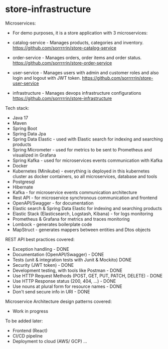 # store-infrastructure

Microservices:
* For demo purposes, it is a store application with 3 microservices:

* catalog-service - Manages products, categories and inventory.
https://github.com/sorrrrrin/store-catalog-service

* order-service - Manages orders, order items and order status.
https://github.com/sorrrrrin/store-order-service

* user-service - Manages users with admin and customer roles and also login and logout with JWT token.
https://github.com/sorrrrrin/store-user-service

* infrastructure - Manages devops infrastructure configurations
https://github.com/sorrrrrin/store-infrastructure

Tech stack:
* Java 17
* Maven
* Spring Boot
* Spring Data Jpa
* Spring Data Elastic - used with Elastic search for indexing and searching products
* Spring Micrometer - used for metrics to be sent to Prometheus and visualized in Grafana
* Spring Kafka - used for microservices events communication with Kafka
* Docker
* Kubernetes (Minikube) - everything is deployed in this kubernetes cluster as docker containers, so all microservices, database and tools
* Postgresql
* Hibernate
* Kafka - for microservice events communication architecture
* Rest API - for microservice synchronous communication and frontend
* OpenAPI/Swagger - for documentation
* Elastic search & Spring Data Elastic for indexing and searching products
* Elastic Stack (Elasticsearch, Logstash, Kibana) - for logs monitoring 
* Prometheus & Grafana for metrics and traces monitoring
* Lombock - generates boilerplate code
* MapStruct - generates mappers between entities and Dtos objects

REST API best practices covered:
* Exception handling - DONE
* Documentation (OpenAPI/Swagger) - DONE
* Tests (unit & integration tests with Junit & Mockito) DONE
* Security (JWT token) - DONE
* Development testing, with tools like Postman - DONE
* Use HTTP Request Methods (POST, GET, PUT, PATCH, DELETE) - DONE
* Use HTTP Response status (200, 404, ...) - DONE
* Use nouns at plural form for resource names - DONE
* Don't send secure info in URI - DONE

Microservice Architecture design patterns covered:
* Work in progress

To be added later:
* Frontend (React) 
* CI/CD pipeline
* Deployment to cloud (AWS/ GCP)
...
